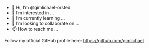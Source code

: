 - 👋 Hi, I’m @gimlichael-orsted
- 👀 I’m interested in ...
- 🌱 I’m currently learning ...
- 💞️ I’m looking to collaborate on ...
- 📫 How to reach me ...

Follow my official GitHub profile here: https://github.com/gimlichael

<!---
gimlichael-orsted/gimlichael-orsted is a ✨ special ✨ repository because its `README.md` (this file) appears on your GitHub profile.
You can click the Preview link to take a look at your changes.
--->
